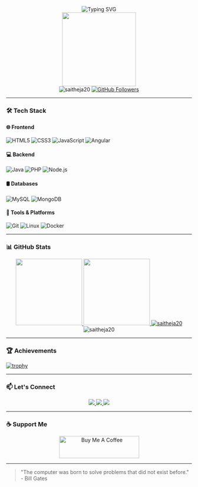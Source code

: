 <div align="center">
  <img src="https://readme-typing-svg.herokuapp.com?font=Fira+Code&pause=1000&color=red&center=true&vCenter=true&width=435&lines=Hi+%F0%9F%91%8B%2C+I'm+Saitheja+Komalla;Full+Stack+Web+Developer;Open-Source+Enthusiast;Tech+Explorer" alt="Typing SVG" />
</div>

<div align="center">
  <img src="https://media.tenor.com/rePDfDWO3XoAAAAd/hacking.gif" width="200" height="200"/>
  <br>
  <img src="https://komarev.com/ghpvc/?username=saitheja20&label=Profile%20views&color=0e75b6&style=flat" alt="saitheja20" /> 
  <a href="https://github.com/saitheja20?tab=followers">
    <img src="https://img.shields.io/github/followers/saitheja20?label=Followers&style=social" alt="GitHub Followers"/>
  </a>
</div>

---

### 🛠️ Tech Stack

#### 🌐 Frontend
![HTML5](https://img.shields.io/badge/-HTML5-E34F26?style=flat-square&logo=html5&logoColor=white)
![CSS3](https://img.shields.io/badge/-CSS3-1572B6?style=flat-square&logo=css3)
![JavaScript](https://img.shields.io/badge/-JavaScript-F7DF1E?style=flat-square&logo=javascript&logoColor=black)
![Angular](https://img.shields.io/badge/-Angular-DD0031?style=flat-square&logo=angular)

#### 💻 Backend
![Java](https://img.shields.io/badge/-Java-007396?style=flat-square&logo=java)
![PHP](https://img.shields.io/badge/-PHP-777BB4?style=flat-square&logo=php&logoColor=white)
![Node.js](https://img.shields.io/badge/-Node.js-339933?style=flat-square&logo=node.js&logoColor=white)

#### 🛢️ Databases
![MySQL](https://img.shields.io/badge/-MySQL-4479A1?style=flat-square&logo=mysql&logoColor=white)
![MongoDB](https://img.shields.io/badge/-MongoDB-47A248?style=flat-square&logo=mongodb&logoColor=white)

#### 🧰 Tools & Platforms
![Git](https://img.shields.io/badge/-Git-F05032?style=flat-square&logo=git&logoColor=white)
![Linux](https://img.shields.io/badge/-Linux-FCC624?style=flat-square&logo=linux&logoColor=black)
![Docker](https://img.shields.io/badge/-Docker-2496ED?style=flat-square&logo=docker&logoColor=white)

---

### 📊 GitHub Stats

<div align="center">
  <a href="https://github.com/saitheja20">
    <img height="180em" src="https://github-readme-stats.vercel.app/api?username=saitheja20&show_icons=true&theme=dark&include_all_commits=true&count_private=true"/>
    <img height="180em" src="https://github-readme-stats.vercel.app/api/top-langs/?username=saitheja20&layout=compact&langs_count=8&theme=dark"/>
     <img src="https://github-readme-streak-stats.herokuapp.com/?user=saitheja20&theme=dark" alt="saitheja20" />
  </a>
</div>

<div align="center">
  <img src="https://github-readme-streak-stats.herokuapp.com/?user=saitheja20&theme=dark" alt="saitheja20" />
</div>

---

### 🏆 Achievements
[![trophy](https://github-profile-trophy.vercel.app/?username=saitheja20&theme=onedark&row=2&column=4)](https://github.com/ryo-ma/github-profile-trophy)

---

### 📫 Let's Connect
<div align="center">
  <a href="https://instagram.com/_i.teja_" target="_blank">
    <img src="https://img.shields.io/badge/Instagram-E4405F?style=for-the-badge&logo=instagram&logoColor=white"/>
  </a>
  <a href="mailto:komallasaiteja@gmail.com">
    <img src="https://img.shields.io/badge/Gmail-D14836?style=for-the-badge&logo=gmail&logoColor=white"/>
  </a>
  <a href="https://www.linkedin.com/in/yourprofile" target="_blank">
    <img src="https://img.shields.io/badge/LinkedIn-0077B5?style=for-the-badge&logo=linkedin&logoColor=white"/>
  </a>
</div>

---

### ☕ Support Me
<div align="center">
  <a href="https://www.buymeacoffee.com/saitheja">
    <img src="https://cdn.buymeacoffee.com/buttons/v2/default-yellow.png" alt="Buy Me A Coffee" height="60" width="217">
  </a>
</div>

---

> "The computer was born to solve problems that did not exist before." - Bill Gates
